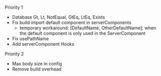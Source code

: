 Priority 1

- Database Gt, Lt, NotEqual, GtEq, LtEq, Exists
- Fix build import default component in serverComponents
  - temporary workaround: [DefaultName, OtherDefaultName]; when the default component is only used in the ServerComponent
- Fix usePathName
- Add serverComponent Hooks

Priority 2

- Max body size in config
- Remove build overhead